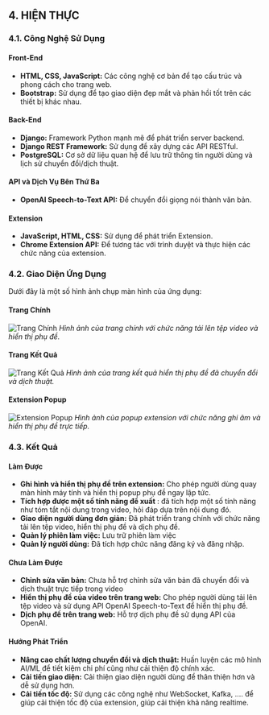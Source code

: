 ## 4. HIỆN THỰC

### 4.1. Công Nghệ Sử Dụng

#### Front-End
- **HTML, CSS, JavaScript:** Các công nghệ cơ bản để tạo cấu trúc và phong cách cho trang web.
- **Bootstrap:** Sử dụng để tạo giao diện đẹp mắt và phản hồi tốt trên các thiết bị khác nhau.

#### Back-End
- **Django:** Framework Python mạnh mẽ để phát triển server backend.
- **Django REST Framework:** Sử dụng để xây dựng các API RESTful.
- **PostgreSQL:** Cơ sở dữ liệu quan hệ để lưu trữ thông tin người dùng và lịch sử chuyển đổi/dịch thuật.

#### API và Dịch Vụ Bên Thứ Ba
- **OpenAI Speech-to-Text API:** Để chuyển đổi giọng nói thành văn bản.

#### Extension
- **JavaScript, HTML, CSS:** Sử dụng để phát triển Extension.
- **Chrome Extension API:** Để tương tác với trình duyệt và thực hiện các chức năng của extension.

### 4.2. Giao Diện Ứng Dụng

Dưới đây là một số hình ảnh chụp màn hình của ứng dụng:

#### Trang Chính
![Trang Chính](images\trangchu.jpg)
*Hình ảnh của trang chính với chức năng tải lên tệp video và hiển thị phụ đề.*

#### Trang Kết Quả
![Trang Kết Quả](path/to/result_page_screenshot.png)
*Hình ảnh của trang kết quả hiển thị phụ đề đã chuyển đổi và dịch thuật.*

#### Extension Popup
![Extension Popup](path/to/extension_popup_screenshot.png)
*Hình ảnh của popup extension với chức năng ghi âm và hiển thị phụ đề trực tiếp.*

### 4.3. Kết Quả

#### Làm Được
- **Ghi hình và hiển thị phụ đề trên extension:** Cho phép người dùng quay màn hình máy tính và hiển thị popup phụ đề ngay lập tức.
- **Tích hợp được một số tính năng đề xuất** : đã tích hợp một số tính năng như tóm tắt nội dung trong video, hỏi đáp dựa trên nội dung đó.
- **Giao diện người dùng đơn giản:** Đã phát triển trang chính với chức năng tải lên tệp video, hiển thị phụ đề và dịch phụ đề.
- **Quản lý phiên làm việc:** Lưu trữ phiên làm việc
- **Quản lý người dùng:** Đã tích hợp chức năng đăng ký và đăng nhập.

#### Chưa Làm Được
- **Chỉnh sửa văn bản:** Chưa hỗ trợ chỉnh sửa văn bản đã chuyển đổi và dịch thuật trực tiếp trong video
- **Hiển thị phụ đề của video trên trang web:** Cho phép người dùng tải lên tệp video và sử dụng API OpenAI Speech-to-Text để hiển thị phụ đề.
- **Dịch phụ đề trên trang web:** Hỗ trợ dịch phụ đề sử dụng API của OpenAI.

#### Hướng Phát Triển
- **Nâng cao chất lượng chuyển đổi và dịch thuật:** Huấn luyện các mô hình AI/ML để tiết kiệm chi phí cũng như cải thiện độ chính xác.
- **Cải tiến giao diện:** Cải thiện giao diện người dùng để thân thiện hơn và dễ sử dụng hơn.
- **Cải tiến tốc độ:** Sử dụng các công nghệ như WebSocket, Kafka, .... để giúp cải thiện tốc độ của extension, giúp cải thiện khả năng realtime.
